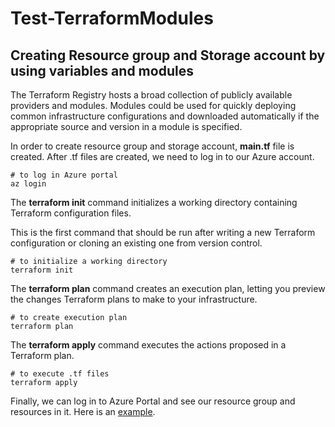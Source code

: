 # Test-TerraformModules
## Creating  Resource group and Storage account by using variables and modules

The Terraform Registry hosts a broad collection of publicly available providers and modules. Modules could be used for quickly deploying common infrastructure configurations and downloaded automatically if the appropriate source and version in a module is specified.

In order to create resource group and storage account, **main.tf** file is created.
After .tf files are created, we need to log in to our Azure account.

```
# to log in Azure portal
az login
```

The **terraform init** command initializes a working directory containing Terraform configuration files.

This is the first command that should be run after writing a new Terraform configuration or cloning an existing one from version control.

```
# to initialize a working directory
terraform init
```

The **terraform plan** command creates an execution plan, letting you preview the changes Terraform plans to make to your infrastructure. 

```
# to create execution plan
terraform plan
```
The **terraform apply** command executes the actions proposed in a Terraform plan. 

```
# to execute .tf files
terraform apply
```

Finally, we can log in to Azure Portal and see our resource group and resources in it. Here is an [example](https://github.com/havvanuryy/Test-TerraformModules/blob/main/portalimage.PNG).
